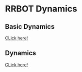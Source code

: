 # RRBOT Dynamics

## Basic Dynamics
[CLick here!](Readmes/Box.md)

## Dynamics
[CLick here!](Readmes/Dynamics.md)